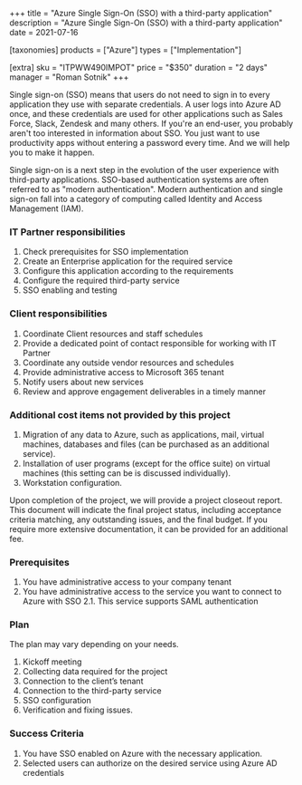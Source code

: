 +++
title = "Azure Single Sign-On (SSO) with a third-party application"
description = "Azure Single Sign-On (SSO) with a third-party application"
date = 2021-07-16

[taxonomies]
products = ["Azure"]
types = ["Implementation"]

[extra]
sku = "ITPWW490IMPOT"
price = "$350"
duration = "2 days"
manager = "Roman Sotnik"
+++

Single sign-on (SSO) means that users do not need to sign in to every application they use with separate credentials. A user logs into Azure AD once, and these credentials are used for other applications such as Sales Force, Slack, Zendesk and many others.
If you're an end-user, you probably aren't too interested in information about SSO. You just want to use productivity apps without entering a password every time. And we will help you to make it happen.

Single sign-on is a next step in the evolution of the user experience with third-party applications. SSO-based authentication systems are often referred to as "modern authentication". Modern authentication and single sign-on fall into a category of computing called Identity and Access Management (IAM).


### IT Partner responsibilities

1.	Check prerequisites for SSO implementation
2.	Create an Enterprise application for the required service
3.	Configure this application according to the requirements 
4.	Configure the required third-party service
5.	SSO enabling and testing

 

### Client responsibilities

1.	Coordinate Client resources and staff schedules 
2.	Provide a dedicated point of contact responsible for working with IT Partner 
3.	Coordinate any outside vendor resources and schedules 
4.	Provide administrative access to Microsoft 365 tenant
5.	Notify users about new services
6.	Review and approve engagement deliverables in a timely manner 


### Additional cost items not provided by this project

1.	Migration of any data to Azure, such as applications, mail, virtual machines, databases and files (can be purchased as an additional service). 
2.	Installation of user programs (except for the office suite) on virtual machines (this setting can be is discussed individually).
3.	Workstation configuration.


Upon completion of the project, we will provide a project closeout
report. This document will indicate the final project status, including
acceptance criteria matching, any outstanding issues, and the final budget.
If you require more extensive documentation, it can be provided for an
additional fee.

### Prerequisites

1.	You have administrative access to your company tenant
2.	You have administrative access to the service you want to connect to Azure with SSO
2.1. 	This service supports SAML authentication



### Plan

The plan may vary depending on your needs.

1.	Kickoff meeting
2.	Collecting data required for the project
3.	Connection to the client’s tenant
4.	Connection to the third-party service
5.	SSO configuration
6.	Verification and fixing issues. 



### Success Criteria

1. You have SSO enabled on Azure with the necessary application.
2. Selected users can authorize on the desired service using Azure AD credentials

